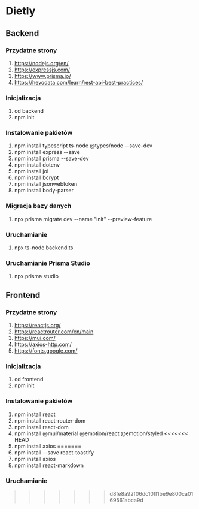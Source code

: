 # Dietly

## Backend

### Przydatne strony
1. https://nodejs.org/en/
2. https://expressjs.com/
3. https://www.prisma.io/
4. https://hevodata.com/learn/rest-api-best-practices/

### Inicjalizacja
1. cd backend
2. npm init

### Instalowanie pakietów
1. npm install typescript ts-node @types/node --save-dev
2. npm install express --save
3. npm install prisma --save-dev
4. npm install dotenv
5. npm install joi
6. npm install bcrypt 
7. npm install jsonwebtoken
8. npm install body-parser

### Migracja bazy danych
1. npx prisma migrate dev --name "init" --preview-feature

### Uruchamianie
1. npx ts-node backend.ts

### Uruchamianie Prisma Studio
1. npx prisma studio


## Frontend

### Przydatne strony
1. https://reactjs.org/
2. https://reactrouter.com/en/main
3. https://mui.com/
4. https://axios-http.com/
5. https://fonts.google.com/

### Inicjalizacja
1. cd frontend
2. npm init

### Instalowanie pakietów
1. npm install react
2. npm install react-router-dom
3. npm install react-dom
4. npm install @mui/material @emotion/react @emotion/styled
<<<<<<< HEAD
5. npm install axios
=======
5. npm install --save react-toastify
6. npm install axios
7. npm install react-markdown

### Uruchamianie
>>>>>>> d8fe8a92f06dc10ff1be9e800ca0169561abca9d
